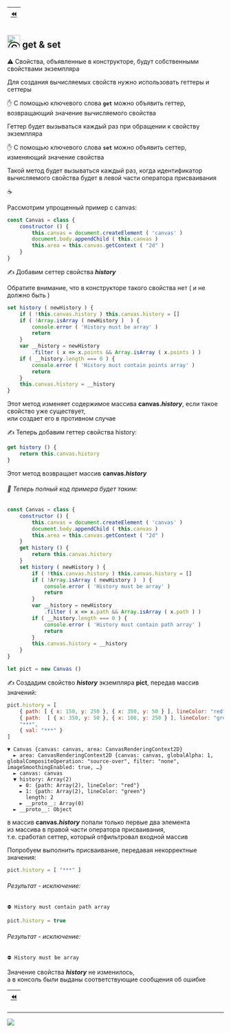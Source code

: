 [ico20]: https://raw.githubusercontent.com/garevna/a-level-js-lessons/master/ico/a-level-20.png
[ico25]: https://raw.githubusercontent.com/garevna/a-level-js-lessons/master/ico/a-level-25.png
[hw-30]: https://raw.githubusercontent.com/garevna/a-level-js-lessons/master/ico/briefcase-30.png
[cap-30]: https://raw.githubusercontent.com/garevna/a-level-js-lessons/master/ico/coffee-30.png
[warn-25]: https://raw.githubusercontent.com/garevna/a-level-js-lessons/master/ico/warning-25.png
[link-25]: https://raw.githubusercontent.com/garevna/a-level-js-lessons/master/ico/link-25.png
[err-20]: https://raw.githubusercontent.com/garevna/a-level-js-lessons/master/ico/no_entry-20.png
[err-25]: https://raw.githubusercontent.com/garevna/a-level-js-lessons/master/ico/no_entry-25.png
[err-30]: https://raw.githubusercontent.com/garevna/a-level-js-lessons/master/ico/no_entry-30.png

| [:rewind:](Class) |
|-|

## <img src="https://avatars2.githubusercontent.com/u/19735284?s=40&v=4" width="30" title="Ⓒ Irina Fylyppova ( garevna ) 2019"/> get & set

:warning: Свойства, объявленные в конструкторе, будут собственными свойствами экземпляра

Для создания вычисляемых свойств нужно использовать геттеры и сеттеры

✋ С помощью ключевого слова  **`get`**  можно объявить геттер, возвращающий значение вычисляемого свойства

Геттер будет вызываться каждый раз при обращении к свойству экземпляра

✋ С помощью ключевого слова  **`set`**  можно объявить сеттер, изменяющий значение свойства

Такой метод будет вызываться каждый раз, когда идентификатор вычисляемого свойства будет в левой части оператора присваивания

:coffee:

Рассмотрим упрощенный пример с  canvas:
```javascript
const Canvas = class {
    constructor () {
        this.canvas = document.createElement ( 'canvas' )
        document.body.appendChild ( this.canvas )
        this.area = this.canvas.getContext ( "2d" )
    }
}
```
✍ Добавим сеттер свойства  **_history_**

Обратите внимание, что в конструкторе такого свойства нет
( и не должно быть )
```javascript
set history ( newHistory ) {
    if ( !this.canvas.history ) this.canvas.history = []
    if ( !Array.isArray ( newHistory )  ) {
        console.error ( 'History must be array' )
        return
    }
    var __history = newHistory
        .filter ( x => x.points && Array.isArray ( x.points ) )
    if ( __history.length === 0 ) {
        console.error ( 'History must contain points array' )
        return
    }
    this.canvas.history = __history
}
```
Этот метод изменяет содержимое массива  **canvas._history_**, если такое свойство уже существует,<br/>
или создает его в противном случае

✍ Теперь добавим геттер свойства  history:
```javascript
get history () {
    return this.canvas.history
}
```
Этот метод возвращает массив  **canvas._history_**

###### 📄 Теперь полный код примера будет таким:
```javascript
const Canvas = class {
    constructor () {
        this.canvas = document.createElement ( 'canvas' )
        document.body.appendChild ( this.canvas )
        this.area = this.canvas.getContext ( "2d" )
    }
    get history () {
        return this.canvas.history
    }
    set history ( newHistory ) {
        if ( !this.canvas.history ) this.canvas.history = []
        if ( !Array.isArray ( newHistory )  ) {
            console.error ( 'History must be array' )
            return
        }
        var __history = newHistory
            .filter ( x => x.path && Array.isArray ( x.path ) )
        if ( __history.length === 0 ) {
            console.error ( 'History must contain path array' )
            return
        }
        this.canvas.history = __history
    }
}

let pict = new Canvas ()
```
✍ Создадим свойство  **_history_**  экземпляра  **pict**, передав массив значений:
```javascript
pict.history = [
    { path: [ { x: 150, y: 250 }, { x: 350, y: 50 } ], lineColor: "red" },
    { path:  [ { x: 350, y: 50 }, { x: 100, y: 250 } ], lineColor: "green" },
    "***",
    { val: "***" }
]
```
```console
▼ Canvas {canvas: canvas, area: CanvasRenderingContext2D}
  ► area: CanvasRenderingContext2D {canvas: canvas, globalAlpha: 1, globalCompositeOperation: "source-over", filter: "none", imageSmoothingEnabled: true, …}
  ► canvas: canvas
  ▼ history: Array(2)
    ► 0: {path: Array(2), lineColor: "red"}
    ► 1: {path: Array(2), lineColor: "green"}
      length: 2
    ► __proto__: Array(0)
  ► __proto__: Object
```
в массив  **canvas._history_**  попали только первые два элемента <br/>
из массива в правой части оператора присваивания, <br/>
т.е. сработал сеттер, который отфильтровал входной массив

Попробуем выполнить присваивание, передавая некорректные значения:
```javascript
pict.history = [ "***" ]
```
###### Результат - исключение:
```
⛔️ History must contain path array
```

```javascript
pict.history = true
```
###### Результат - исключение:
```
⛔️ History must be array
```
Значение свойства  **_history_**  не изменилось, <br/>
а в консоль были выданы соответствующие сообщения об ошибке

| [:rewind:](Class) |
|-|

_________________________________________________________________________

![](https://github.com/garevna/js-course/raw/master/images/a-level-ico.png?raw=true)
